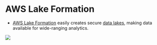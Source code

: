 # AWS Lake Formation
- [AWS Lake Formation](https://aws.amazon.com/lake-formation/) easily creates secure [data lakes](https://github.com/Anshul619/HLD-System-Designs/blob/main/6_BigData/DataStorage/DataLake.md), making data available for wide-ranging analytics.

![](https://d1.awsstatic.com/diagrams/Lake-formation-HIW.9ea3fab3b2ac697a42ae7a805b986278ffd4f41e.png)
